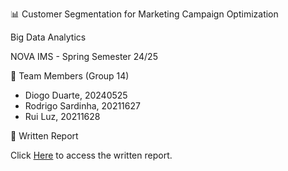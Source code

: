 📊 Customer Segmentation for Marketing Campaign Optimization

Big Data Analytics

NOVA IMS - Spring Semester 24/25

👥 Team Members (Group 14)

- Diogo Duarte, 20240525
- Rodrigo Sardinha, 20211627
- Rui Luz, 20211628

📑 Written Report

Click [Here](https://github.com/ruibluz/BDA_Group14/blob/main/BDA_Report_Group14.pdf) to access the written report.
